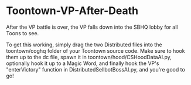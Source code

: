 # Toontown-VP-After-Death
After the VP battle is over, the VP falls down into the SBHQ lobby for all Toons to see.

To get this working, simply drag the two Distributed files into the toontown/coghq folder of your Toontown source code. Make sure to hook them up to the dc file, spawn it in toontown/hood/CSHoodDataAI.py, optionally hook it up to a Magic Word, and finally hook the VP's "enterVictory" function in DistributedSellbotBossAI.py, and you're good to go!
